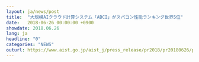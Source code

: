 ```yaml
---
layout: ja/news/post
title:  "大規模AIクラウド計算システム「ABCI」がスパコン性能ランキング世界5位"
date:   2018-06-26 00:00:00 +0900
showdate: 2018.06.26
lang: ja
headline: "0"
categories: "NEWS"
outurl: https://www.aist.go.jp/aist_j/press_release/pr2018/pr20180626/pr20180626.html
---
```

